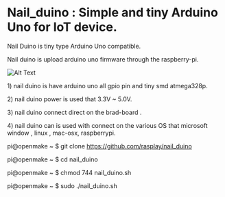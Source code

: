 # Nail_duino : Simple and tiny Arduino Uno for IoT device.
Nail Duino is tiny type Arduino Uno compatible.<p>
Nail duino is upload arduino uno firmware through the raspberry-pi. 

![Alt Text](http://www.rasplay.org/wp-content/uploads/nailduino_1.jpg)

<p>1) nail duino is have arduino uno all gpio pin and tiny smd atmega328p.</p>
<p>2) nail duino power is used  that 3.3V ~ 5.0V.</p>
<p>3) nail duino connect direct on the brad-board .</p>
<p>4) nail duino can is used with connect on the various OS that microsoft window , linux , mac-osx, raspberrypi.</p>



pi@openmake ~ $ git clone https://github.com/rasplay/nail_duino

pi@openmake ~ $ cd nail_duino

pi@openmake ~ $ chmod 744 nail_duino.sh

pi@openmake ~ $ sudo ./nail_duino.sh
